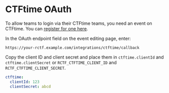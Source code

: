# CTFtime OAuth

To allow teams to login via their CTFtime teams, you need an event on CTFtime. You can [register for one here](https://ctftime.org/event/mail/).

In the OAuth endpoint field on the event editing page, enter:

```
https://your-rctf.example.com/integrations/ctftime/callback
```

Copy the client ID and client secret and place them in `ctftime.clientId` and `ctftime.clientSecret` or `RCTF_CTFTIME_CLIENT_ID` and `RCTF_CTFTIME_CLIENT_SECRET`.

```yaml
ctftime:
  clientId: 123
  clientSecret: abcd
```
